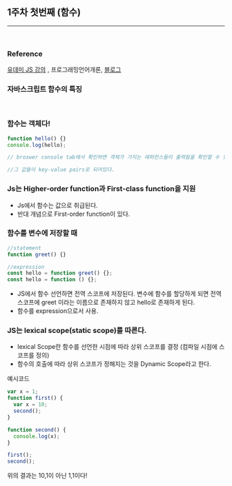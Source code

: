 ## 1주차 첫번째 (함수)

---

<br>

### Reference

[유데미 JS 강의](https://www.udemy.com/course/javascript-zw/learn/lecture/30290112#content)
, 프로그래밍언어개론, [블로그](https://ljtaek2.tistory.com/145)

### 자바스크립트 함수의 특징

<br>

### 함수는 객체다!

```javascript
function hello() {}
console.log(hello);

// broswer console tab에서 확인하면 객체가 가지는 레퍼런스들이 출력됨을 확인할 수 있고,

//그 값들이 key-value pairs로 되어있다.
```

### Js는 Higher-order function과 First-class function을 지원

- Js에서 함수는 값으로 취급된다.
- 반대 개념으로 First-order function이 있다.

### 함수를 변수에 저장할 때

```javascript
//statement
function greet() {}

//expression
const hello = function greet() {};
const hello = function () {};
```

- JS에서 함수 선언하면 전역 스코프에 저장된다. 변수에 함수를 할당하게 되면 전역스코프에 greet 이라는 이름으로 존재하지 않고 hello로 존재하게 된다.
- 함수를 expression으로서 사용.

### JS는 lexical scope(static scope)를 따른다.

- lexical Scope란 함수를 선언한 시점에 따라 상위 스코프를 결정 (컴파일 시점에 스코프를 정의)
- 함수의 호출에 따라 상위 스코프가 정해지는 것을 Dynamic Scope라고 한다.

예시코드

```javascript
var x = 1;
function first() {
  var x = 10;
  second();
}

function second() {
  console.log(x);
}

first();
second();
```

위의 결과는 10,1이 아닌 1,1이다!

